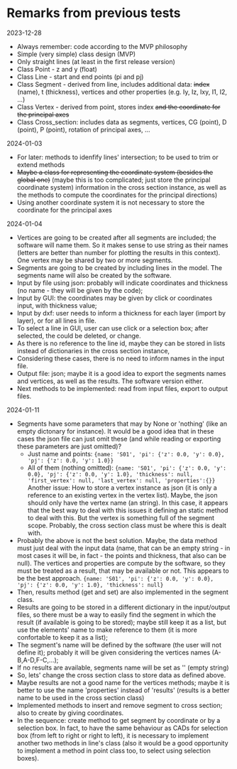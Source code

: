# Remarks from previous tests

2023-12-28

- Always remember: code according to the MVP philosophy
- Simple (very simple) class design (MVP)
- Only straight lines (at least in the first release version)
- Class Point - z and y (float)
- Class Line - start and end points (pi and pj)
- Class Segment - derived from line, includes additional data: ~~index~~ (name), t (thickness), vertices and other properties (e.g. Iy, Iz, Ixy, I1, I2, ...)
- Class Vertex - derived from point, stores index ~~and the coordinate for the principal axes~~
- Class Cross_section: includes data as segments, vertices, CG (point), D (point), P (point), rotation of principal axes, ...

2024-01-03

 - For later: methods to idenfify lines' intersection; to be used to trim or extend methods
 - ~~Maybe a class for representing the coordinate system (besides the global one)~~ (maybe this is too complicated; just store the principal coordinate system) information in the cross section instance, as well as the methods to compute the coordinates for the principal directions)
 - Using another coordinate system it is not necessary to store the coordinate for the principal axes

2024-01-04

 - Vertices are going to be created after all segments are included; the software will name them. So it makes sense to use string as their names (letters are better than number for plotting the results in this context). One vertex may be shared by two or more segments.
 - Segments are going to be created by including lines in the model. The segments name will also be created by the software.
 - Input by file using json: probably will indicate coordinates and thickness (no name - they will be given by the code);
 - Input by GUI: the coordinates may be given by click or coordinates input, with thickness value;
 - Input by dxf: user needs to inform a thickness for each layer (import by layer), or for all lines in file.
 - To select a line in GUI, user can use click or a selection box; after selected, the could be deleted, or change.
 - As there is no reference to the line id, maybe they can be stored in lists instead of dictionaries in the cross section instance,
 - Considering these cases, there is no need to inform names in the input file.
 - Output file: json; maybe it is a good idea to export the segments names and vertices, as well as the results. The software version either.
 - Next methods to be implemented: read from input files, export to output files.
  
2024-01-11

 - Segments have some parameters that may by None or 'nothing' (like an empty dictonary for instance). It would be a good idea that in these cases the json file can just omit these (and while reading or exporting these parameters are just omitted)?
   - Just name and points:
    ```{name: 'S01', 'pi': {'z': 0.0, 'y': 0.0}, 'pj': {'z': 0.0, 'y': 1.0}} ```
   - All of them (nothing omitted):
    ```{name: 'S01', 'pi': {'z': 0.0, 'y': 0.0}, 'pj': {'z': 0.0, 'y': 1.0}, 'thickness': null, 'first_vertex': null, 'last_vertex': null, 'properties':{}}```
   Another issue: How to store a vertex instance as json (it is only a reference to an existing vertex in the vertex list). Maybe, the json should only have the vertex name (an string). In this case, it appears that the best way to deal with this issues it defining an static method to deal with this. But the vertex is something full of the segment scope. Probably, the cross section class must be where this is dealt with.
 - Probably the above is not the best solution. Maybe, the data method must just deal with the input data (name, that can be an empty string - in  most cases it will be, in fact - the points and thickness, that also can be null). The vertices and properties are compute by the software, so they must be treated as a result, that may be available or not. This appears to be the best approach.
    ```{name: 'S01', 'pi': {'z': 0.0, 'y': 0.0}, 'pj': {'z': 0.0, 'y': 1.0}, 'thickness': null} ```
 - Then, results method (get and set) are also implemented in the segment class.
 - Results are going to be stored in a different dictionary in the input/output files, so there must be a way to easily find the segment in which the result (if available is going to be stored); maybe still keep it as a list, but use the elements' name to make reference to them (it is more confortable to keep it as a list);
 - The segment's name will be defined by the software (the user will not define it); probably it will be given considering the vertices names (A-B,A-D,F-C,...);
 - If no results are available, segments name will be set as '' (empty string)
 - So, lets' change the cross section class to store data as defined above.
 - Maybe results are not a good name for the vertices methods; maybe it is better to use the name 'properties' instead of 'results' (results is a better name to be used in the cross section class)
 - Implemented methods to insert and remove segment to cross section; also to create by giving coordinates.
 - In the sequence: create method to get segment by coordinate or by a selection box. In fact, to have the same behaviour as CADs for selection box (from left to right or right to left), it is necessary to implement another two methods in line's class (also it would be a good opportunity to implement a method in point class too, to select using selection boxes).